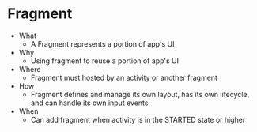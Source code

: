 # Fragment
- What
    - A Fragment represents a portion of app's UI
- Why
    - Using fragment to reuse a portion of app's UI
- Where
    - Fragment must hosted by an activity or another fragment
- How
    - Fragment defines and manage its own layout, has its own lifecycle, and can handle its own input events
- When
    - Can add fragment when activity is in the STARTED state or higher